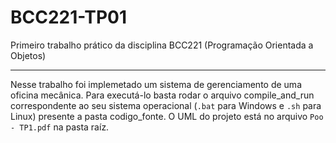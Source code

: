 # BCC221-TP01
Primeiro trabalho prático da disciplina BCC221 (Programação Orientada a Objetos)

---

Nesse trabalho foi implemetado um sistema de gerenciamento de uma oficina mecânica. Para executá-lo basta rodar o arquivo compile_and_run correspondente ao seu sistema operacional (`.bat` para Windows e `.sh` para Linux) presente a pasta codigo_fonte. O UML do projeto está no arquivo `Poo - TP1.pdf` na pasta raíz.
